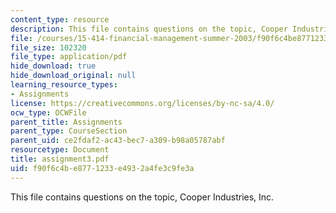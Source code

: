 ```yaml
---
content_type: resource
description: This file contains questions on the topic, Cooper Industries, Inc.
file: /courses/15-414-financial-management-summer-2003/f90f6c4be8771233e4932a4fe3c9fe3a_assignment3.pdf
file_size: 102320
file_type: application/pdf
hide_download: true
hide_download_original: null
learning_resource_types:
- Assignments
license: https://creativecommons.org/licenses/by-nc-sa/4.0/
ocw_type: OCWFile
parent_title: Assignments
parent_type: CourseSection
parent_uid: ce2fdaf2-ac43-bec7-a309-b98a05787abf
resourcetype: Document
title: assignment3.pdf
uid: f90f6c4b-e877-1233-e493-2a4fe3c9fe3a
---
```

This file contains questions on the topic, Cooper Industries, Inc.